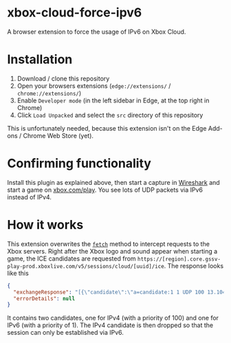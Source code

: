 # xbox-cloud-force-ipv6

A browser extension to force the usage of IPv6 on Xbox Cloud.

# Installation

1. Download / clone this repository
2. Open your browsers extensions (`edge://extensions/` / `chrome://extensions/`)
3. Enable `Developer mode` (in the left sidebar in Edge, at the top right in Chrome)
4. Click `Load Unpacked` and select the `src` directory of this repository

This is unfortunately needed, because this extension isn't on the Edge Add-ons / Chrome Web Store (yet).

# Confirming functionality

Install this plugin as explained above, then start a capture in [Wireshark](https://www.wireshark.org/) and start a game on [xbox.com/play](https://www.xbox.com/play). You see lots of UDP packets via IPv6 instead of IPv4.

# How it works

This extension overwrites the [`fetch`](https://developer.mozilla.org/en-US/docs/Web/API/fetch) method to intercept requests to the Xbox servers. Right after the Xbox logo and sound appear when starting a game, the ICE candidates are requested from `https://[region].core.gssv-play-prod.xboxlive.com/v5/sessions/cloud/[uuid]/ice`.
The response looks like this

```json
{
  "exchangeResponse": "[{\"candidate\":\"a=candidate:1 1 UDP 100 13.104.106.140 1071 typ host \",\"messageType\":\"iceCandidate\",\"sdpMLineIndex\":\"0\",\"sdpMid\":\"0\"},{\"candidate\":\"a=candidate:2 1 UDP 1 2603:1020:703:66::ADB:1931 9002 typ host \",\"messageType\":\"iceCandidate\",\"sdpMLineIndex\":\"0\",\"sdpMid\":\"0\"},{\"candidate\":\"a=end-of-candidates\",\"messageType\":\"iceCandidate\",\"sdpMLineIndex\":\"0\",\"sdpMid\":\"0\"}]",
  "errorDetails": null
}
```

It contains two candidates, one for IPv4 (with a priority of 100) and one for IPv6 (with a priority of 1). The IPv4 candidate is then dropped so that the session can only be established via IPv6.
